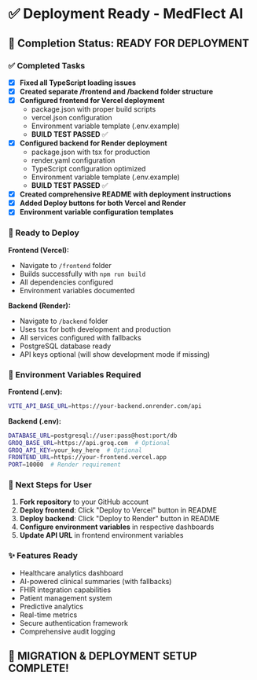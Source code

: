 # ✅ Deployment Ready - MedFlect AI

## 🎯 Completion Status: READY FOR DEPLOYMENT

### ✅ Completed Tasks

- [x] **Fixed all TypeScript loading issues**
- [x] **Created separate /frontend and /backend folder structure**
- [x] **Configured frontend for Vercel deployment**
  - package.json with proper build scripts
  - vercel.json configuration
  - Environment variable template (.env.example)
  - **BUILD TEST PASSED** ✅
- [x] **Configured backend for Render deployment**
  - package.json with tsx for production
  - render.yaml configuration
  - TypeScript configuration optimized
  - Environment variable template (.env.example)
  - **BUILD TEST PASSED** ✅
- [x] **Created comprehensive README with deployment instructions**
- [x] **Added Deploy buttons for both Vercel and Render**
- [x] **Environment variable configuration templates**

### 🚀 Ready to Deploy

**Frontend (Vercel):**
- Navigate to `/frontend` folder
- Builds successfully with `npm run build`
- All dependencies configured
- Environment variables documented

**Backend (Render):**
- Navigate to `/backend` folder  
- Uses tsx for both development and production
- All services configured with fallbacks
- PostgreSQL database ready
- API keys optional (will show development mode if missing)

### 🔧 Environment Variables Required

**Frontend (.env):**
```bash
VITE_API_BASE_URL=https://your-backend.onrender.com/api
```

**Backend (.env):**
```bash
DATABASE_URL=postgresql://user:pass@host:port/db
GROQ_BASE_URL=https://api.groq.com  # Optional
GROQ_API_KEY=your_key_here  # Optional
FRONTEND_URL=https://your-frontend.vercel.app
PORT=10000  # Render requirement
```

### 📝 Next Steps for User

1. **Fork repository** to your GitHub account
2. **Deploy frontend**: Click "Deploy to Vercel" button in README
3. **Deploy backend**: Click "Deploy to Render" button in README  
4. **Configure environment variables** in respective dashboards
5. **Update API URL** in frontend environment variables

### ✨ Features Ready

- Healthcare analytics dashboard
- AI-powered clinical summaries (with fallbacks)
- FHIR integration capabilities
- Patient management system
- Predictive analytics
- Real-time metrics
- Secure authentication framework
- Comprehensive audit logging

## 🎉 MIGRATION & DEPLOYMENT SETUP COMPLETE!